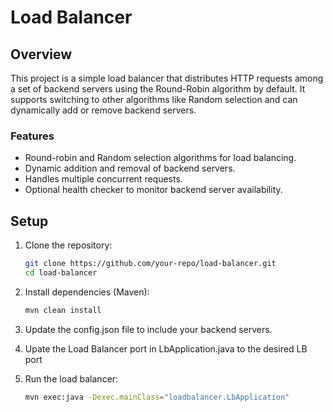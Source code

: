 # Load Balancer

## Overview

This project is a simple load balancer that distributes HTTP requests among a set of backend servers using the Round-Robin algorithm by default. It supports switching to other algorithms like Random selection and can dynamically add or remove backend servers.

### Features

- Round-robin and Random selection algorithms for load balancing.
- Dynamic addition and removal of backend servers.
- Handles multiple concurrent requests.
- Optional health checker to monitor backend server availability.

## Setup

1. Clone the repository:
   ```bash
   git clone https://github.com/your-repo/load-balancer.git
   cd load-balancer

2. Install dependencies (Maven):

   ```bash
   mvn clean install

3. Update the config.json file to include your backend servers.
4. Upate the Load Balancer port in LbApplication.java to the desired LB port

5. Run the load balancer:

    ```bash
   mvn exec:java -Dexec.mainClass="loadbalancer.LbApplication"
